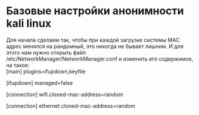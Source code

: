 # Базовые настройки анонимности kali linux
 Для начала сделаем так, чтобы при каждой загрузке системы MAC адрес менялся на рандомный, это никогда не бывает лишним. И для этого нам нужно открыть файл /etc/NetworkManager/NetworkManager.conf и изменить его содержимое, на такое:  
 [main] 
plugins=ifupdown,keyfile
 
[ifupdown] 
managed=false 

[connection] 
wifi.cloned-mac-address=random 

[connection] 
ethernet.cloned-mac-address=random 
